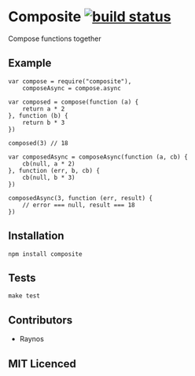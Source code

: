 # Composite [![build status][1]][2]

Compose functions together

## Example

    var compose = require("composite"),
        composeAsync = compose.async

    var composed = compose(function (a) {
        return a * 2
    }, function (b) {
        return b * 3
    })

    composed(3) // 18

    var composedAsync = composeAsync(function (a, cb) {
        cb(null, a * 2)
    }, function (err, b, cb) {
        cb(null, b * 3)
    })

    composedAsync(3, function (err, result) {
        // error === null, result === 18
    })

## Installation

`npm install composite`

## Tests

`make test`

## Contributors

 - Raynos

## MIT Licenced

  [1]: https://secure.travis-ci.org/Raynos/composite.png
  [2]: http://travis-ci.org/Raynos/composite